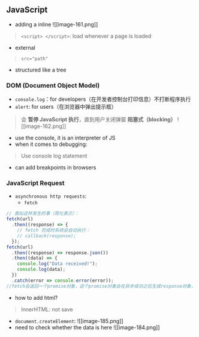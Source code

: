 
## JavaScript
* adding a inline
![[image-161.png]]
> `<script> </script>`: load whenever a page is loaded
* external
> `src="path"`
* structured like a tree

### DOM (Document Object Model)
* `console.log`：for developers（在开发者控制台打印信息）不打断程序执行
* `alert`: for users（在浏览器中弹出提示框）
> 会 **暂停 JavaScript 执行**，直到用户关闭弹窗
  **阻塞式（blocking）**
![[image-162.png]]

* use the console, it is an interpreter of JS
* when it comes to debugging:
> Use console log statement
* can add breakpoints in browsers

### JavaScript Request
* `asynchronous http requests`:
  *  `fetch`
```javascript
// 类似这样发生的事（简化表示）：
fetch(url)
  .then((response) => {
    // fetch 完成时系统会自动执行：
    // callback(response);
  });
fetch(url)
  .then((response) => response.json())
  .then((data) => {
    console.log("Data received!");
    console.log(data);
  })
  .catch(error => console.error(error));
//fetch会返回一个promise对象，这个promise对象会在异步成功之后生成response对象，而.then会被获取这个response对象（then是promise对象的一个方法），.*then永远返回一个新的promise对象*

```

* how to add html?
> InnerHTML: not save
* `document.createElement`:
![[image-185.png]]
* need to check whether the data is here
![[image-184.png]]

